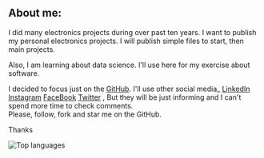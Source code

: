 ## About me:
I did many electronics projects during over past ten years.
I want to publish my personal electronics projects.
I will publish simple files to start, then main projects.

Also, I am learning about data science. I'll use here for my exercise about software.

I decided to focus just on the [GitHub](https://github.com/AliRezaJoodi).
I'll use other social media_
[LinkedIn](https://www.linkedin.com/in/AliRezaJoodi)
[Instagram](https://instagram.com/Ali_Reza_Joodi)
[FaceBook](https://www.facebook.com/AliRezaJoodi1984)
[Twitter](https://twitter.com/AliRezaJoodi)
, But they will be just informing and I can't spend more time to check comments.  
Please, follow, fork and star me on the GitHub.

Thanks


![Top languages](https://github-readme-stats.vercel.app/api/top-langs/?username=AliRezaJoodi&layout=compact)

<!--
![GitHub Stats](https://github-readme-stats.vercel.app/api?username=AliRezaJoodi&hide=prs,issues,contribs&show_icons=true)
-->

<!--
&hide=prs,issues,contribs
&show_icons=true
&theme=transparent
&theme=default
-->

<!--
![Customized Card](https://github-readme-stats.vercel.app/api/pin?username=AliRezaJoodi&repo=Electronics_Modules&title_color=fff&icon_color=f9f9f9&text_color=9f9f9f&bg_color=151515)
-->

<!--
## GitHub Stats
<a href="https://github.com/AliRezaJoodi">
  <img align="top" style="margin:0.5rem" src="https://github-readme-stats.vercel.app/api/top-langs/?username=AliRezaJoodi&layout=compact" alt="AliRezaJoodi's Top languages" />
</a>

<a href="https://github.com/AliRezaJoodi">
  <img align="top" style="margin:0.5rem" src="https://github-readme-stats.vercel.app/api?username=AliRezaJoodi&hide=prs,issues,contribs&show_icons=true" alt="AliRezaJoodi's GitHub Stats" />
</a>
-->

